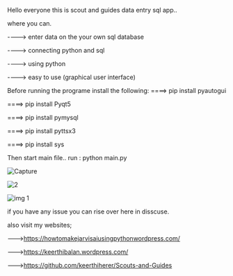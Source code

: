 Hello everyone this is scout and guides data entry sql app..

where you can.

----> enter data on the your own sql database

----> connecting python and sql

----> using python

----> easy to use (graphical user interface)


Before running the programe install the following:
====> pip install pyautogui

====> pip install Pyqt5

====> pip install pymysql

====> pip install pyttsx3

====> pip install sys

Then start main file..
run : python main.py




![Capture](https://github.com/keerthiherer/scout-and-guides-data-entry-sql/assets/136905413/94f52598-21e0-476a-bd8d-4c70501a0c7c)





![2](https://github.com/keerthiherer/scout-and-guides-data-entry-sql/assets/136905413/300b7d44-00a5-44d2-89e1-69f6d3837108)





![img 1](https://github.com/keerthiherer/scout-and-guides-data-entry-sql/assets/136905413/25abc267-8659-4184-9259-2c673f37c81d)


if you have any issue you can rise over here in disscuse.

also visit my websites;

--->https://howtomakejarvisaiusingpythonwordpress.com/

--->https://keerthibalan.wordpress.com/

--->https://github.com/keerthiherer/Scouts-and-Guides
